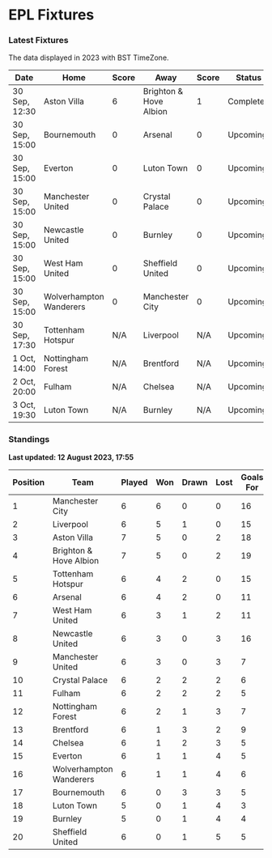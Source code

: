 # EPL Fixtures

### Latest Fixtures

The data displayed in 2023 with BST TimeZone.

<!-- START_TABLE -->
| Date | Home | Score | Away | Score | Status |
|-------------|--------|--------------|--------|--------------|--------|
| 30 Sep, 12:30 | Aston Villa | 6 | Brighton & Hove Albion | 1 | Completed |
| 30 Sep, 15:00 | Bournemouth | 0 | Arsenal | 0 | Upcoming |
| 30 Sep, 15:00 | Everton | 0 | Luton Town | 0 | Upcoming |
| 30 Sep, 15:00 | Manchester United | 0 | Crystal Palace | 0 | Upcoming |
| 30 Sep, 15:00 | Newcastle United | 0 | Burnley | 0 | Upcoming |
| 30 Sep, 15:00 | West Ham United | 0 | Sheffield United | 0 | Upcoming |
| 30 Sep, 15:00 | Wolverhampton Wanderers | 0 | Manchester City | 0 | Upcoming |
| 30 Sep, 17:30 | Tottenham Hotspur | N/A | Liverpool | N/A | Upcoming |
| 1 Oct, 14:00 | Nottingham Forest | N/A | Brentford | N/A | Upcoming |
| 2 Oct, 20:00 | Fulham | N/A | Chelsea | N/A | Upcoming |
| 3 Oct, 19:30 | Luton Town | N/A | Burnley | N/A | Upcoming |
<!-- END_TABLE -->

### Standings

**Last updated: 12 August 2023, 17:55**

<!-- START_STANDINGS -->
| Position | Team | Played | Won | Drawn | Lost | Goals For | Goals Against | Goal Difference | Points |
|----------|------|--------|-----|-------|------|-----------|---------------|-----------------|--------|
| 1 | Manchester City | 6 | 6 | 0 | 0 | 16 | 3 | 13 | 18 |
| 2 | Liverpool | 6 | 5 | 1 | 0 | 15 | 5 | 10 | 16 |
| 3 | Aston Villa | 7 | 5 | 0 | 2 | 18 | 11 | 7 | 15 |
| 4 | Brighton & Hove Albion | 7 | 5 | 0 | 2 | 19 | 14 | 5 | 15 |
| 5 | Tottenham Hotspur | 6 | 4 | 2 | 0 | 15 | 7 | 8 | 14 |
| 6 | Arsenal | 6 | 4 | 2 | 0 | 11 | 6 | 5 | 14 |
| 7 | West Ham United | 6 | 3 | 1 | 2 | 11 | 10 | 1 | 10 |
| 8 | Newcastle United | 6 | 3 | 0 | 3 | 16 | 7 | 9 | 9 |
| 9 | Manchester United | 6 | 3 | 0 | 3 | 7 | 10 | -3 | 9 |
| 10 | Crystal Palace | 6 | 2 | 2 | 2 | 6 | 7 | -1 | 8 |
| 11 | Fulham | 6 | 2 | 2 | 2 | 5 | 10 | -5 | 8 |
| 12 | Nottingham Forest | 6 | 2 | 1 | 3 | 7 | 9 | -2 | 7 |
| 13 | Brentford | 6 | 1 | 3 | 2 | 9 | 9 | 0 | 6 |
| 14 | Chelsea | 6 | 1 | 2 | 3 | 5 | 6 | -1 | 5 |
| 15 | Everton | 6 | 1 | 1 | 4 | 5 | 10 | -5 | 4 |
| 16 | Wolverhampton Wanderers | 6 | 1 | 1 | 4 | 6 | 12 | -6 | 4 |
| 17 | Bournemouth | 6 | 0 | 3 | 3 | 5 | 11 | -6 | 3 |
| 18 | Luton Town | 5 | 0 | 1 | 4 | 3 | 11 | -8 | 1 |
| 19 | Burnley | 5 | 0 | 1 | 4 | 4 | 13 | -9 | 1 |
| 20 | Sheffield United | 6 | 0 | 1 | 5 | 5 | 17 | -12 | 1 |
<!-- END_STANDINGS -->
